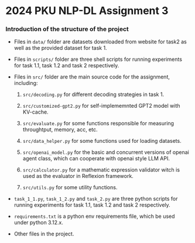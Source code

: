 # 2024 PKU NLP-DL Assignment 3 #

### Introduction of the structure of the project

- Files in `data/` folder are datasets downloaded from website for task2 as well as the provided dataset for task 1.

- Files in `scripts/` folder are three shell scripts for running experiments for task 1.1, task 1.2 and task 2 respectively.

- Files in `src/` folder are the main source code for the assignment, including:
    1. `src/decoding.py` for different decoding strategies in task 1.

    2. `src/customized-gpt2.py` for self-implememnted GPT2 model with KV-cache.

    3. `src/evaluate.py` for some functions responsible for measuring throughtput, memory, acc, etc.

    4. `src/data_helper.py` for some functions used for loading datasets.

    5. `src/openai_model.py` for the basic and concurrent versions of openai agent class, which can cooperate with openai style LLM API.

    6. `src/calculator.py` for a mathematic expression validator witch is used as the evaluator in Reflexion framework.

    7. `src/utils.py` for some utility functions.

- `task_1_1.py`, `task_1_2.py` and `task_2.py` are three python scripts for running experiments for task 1.1, task 1.2 and task 2 respectively.

- `requirements.txt` is a python env requirements file, which be used under python 3.12.x.

- Other files in the project.